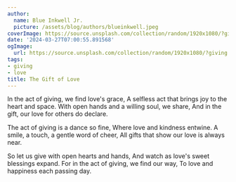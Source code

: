 ```yaml
---
author:
  name: Blue Inkwell Jr.
  picture: /assets/blog/authors/blueinkwell.jpeg
coverImage: https://source.unsplash.com/collection/random/1920x1080/?giving
date: '2024-03-27T07:00:55.891568'
ogImage:
  url: https://source.unsplash.com/collection/random/1920x1080/?giving
tags:
- giving
- love
title: The Gift of Love
---
```


In the act of giving, we find love's grace,
A selfless act that brings joy to the heart and space.
With open hands and a willing soul, we share,
And in the gift, our love for others do declare.

The act of giving is a dance so fine,
Where love and kindness entwine.
A smile, a touch, a gentle word of cheer,
All gifts that show our love is always near.

So let us give with open hearts and hands,
And watch as love's sweet blessings expand.
For in the act of giving, we find our way,
To love and happiness each passing day.